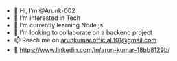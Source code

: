 - 👋 Hi, I’m @Arunk-002
- 👀 I’m interested in Tech
- 🌱 I’m currently learning Node.js
- 💞️ I’m looking to collaborate on a backend project
- 📫 Reach me on arunkumar.official.101@gmail.com
- 🔗 https://www.linkedin.com/in/arun-kumar-18bb8129b/


<!---
Arunk-002/Arunk-002 is a ✨ special ✨ repository because its `README.md` (this file) appears on your GitHub profile.
You can click the Preview link to take a look at your changes.
--->

